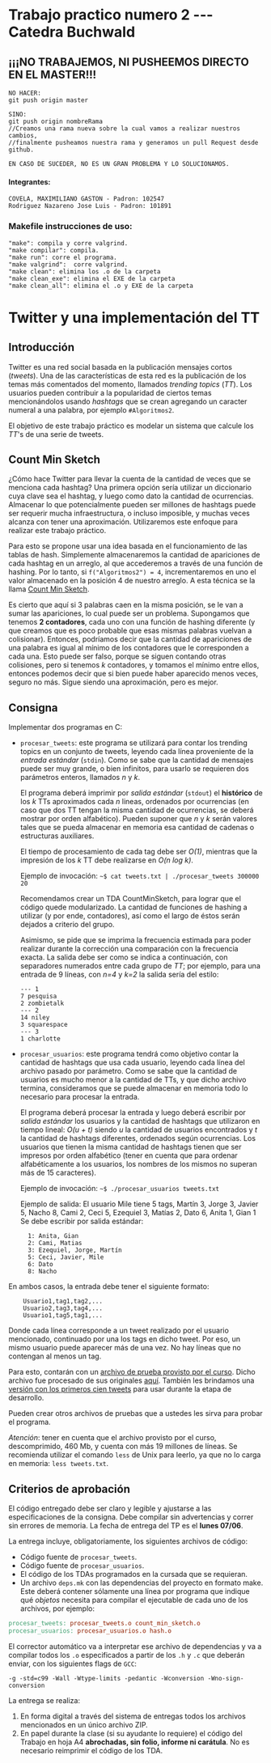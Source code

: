 # Trabajo practico numero 2 --- Catedra Buchwald 

## ¡¡¡NO TRABAJEMOS, NI PUSHEEMOS DIRECTO EN EL MASTER!!!
```
NO HACER:
git push origin master

SINO:
git push origin nombreRama
//Creamos una rama nueva sobre la cual vamos a realizar nuestros cambios,
//finalmente pusheamos nuestra rama y generamos un pull Request desde github.

EN CASO DE SUCEDER, NO ES UN GRAN PROBLEMA Y LO SOLUCIONAMOS.
```
#### Integrantes:
```
COVELA, MAXIMILIANO GASTON - Padron: 102547
Rodriguez Nazareno Jose Luis - Padron: 101891
```

### Makefile instrucciones de uso:
```
"make": compila y corre valgrind.                                
"make compilar": compila.                                        
"make run": corre el programa.                                   
"make valgrind":  corre valgrind.                                
"make clean": elimina los .o de la carpeta                       
"make clean_exe": elimina el EXE de la carpeta                    
"make clean_all": elimina el .o y EXE de la carpeta
```  

Twitter y una implementación del TT
===================================

Introducción
------------

Twitter es una red social basada en la publicación mensajes cortos (_tweets_). Una de las características de esta red 
es la publicación de los temas más comentados del momento, llamados _trending topics_ (_TT_). Los usuarios pueden 
contribuir a la popularidad de ciertos temas mencionándolos usando _hashtags_ que se crean agregando un caracter 
numeral a una palabra, por ejemplo `#Algoritmos2`.

El objetivo de este trabajo práctico es modelar un sistema que calcule los _TT_'s de una serie de tweets.

Count Min Sketch
----------------------

¿Cómo hace Twitter para llevar la cuenta de la cantidad de veces que se menciona cada hashtag?
Una primera opción sería utilizar un diccionario cuya clave sea el hashtag, y luego como dato la cantidad de ocurrencias. 
Almacenar lo que potencialmente pueden ser millones de hashtags puede ser requerir mucha infraestructura, o incluso 
imposible, y muchas veces alcanza con tener una aproximación. Utilizaremos este enfoque para realizar este trabajo práctico.

Para esto se propone usar una idea basada en el funcionamiento de las tablas de hash. Simplemente almacenaremos la 
cantidad de apariciones de cada hashtag en un arreglo, al que accederemos a través de una función de hashing. Por lo 
tanto, si `f("Algoritmos2") = 4`, incrementaremos en uno el valor almacenado en la posición 4 de nuestro arreglo. A esta
 técnica se la llama [Count Min Sketch](https://en.wikipedia.org/wiki/Count%E2%80%93min_sketch).

Es cierto que aquí si 3 palabras caen en la misma posición, se le van a sumar las apariciones, lo cual puede ser un 
problema. Supongamos que tenemos **2 contadores**, cada uno con una función de hashing diferente (y que creamos que es 
poco probable que esas mismas palabras vuelvan a colisionar). Entonces, podríamos decir que la cantidad de apariciones 
de una palabra es igual al mínimo de los contadores que le corresponden a cada una. Esto puede ser falso, porque se 
siguen contando otras colisiones, pero si tenemos _k_ contadores, y tomamos el mínimo entre ellos, entonces podemos 
decir que si bien puede haber aparecido menos veces, seguro no más. Sigue siendo una aproximación, pero es mejor.

Consigna
--------
Implementar dos programas en C:

- `procesar_tweets`: este programa se utilizará para contar los trending topics en un conjunto de tweets, leyendo cada
 línea proveniente de la *entrada estándar* (`stdin`). Como se sabe que la cantidad de mensajes puede ser muy grande,
  o bien infinitos, para usarlo se requieren dos parámetros enteros, llamados _n_ y _k_.

	El programa deberá imprimir por *salida estándar* (`stdout`) el **histórico** de los _k_ TTs aproximados cada
	 _n_ lineas, ordenados por ocurrencias (en caso que dos TT tengan la misma cantidad de ocurrencias, se deberá
	 mostrar por orden alfabético). Pueden suponer que _n_ y _k_ serán valores tales que se pueda almacenar
	  en memoria esa cantidad de cadenas o estructuras auxiliares.

	El tiempo de procesamiento de cada tag debe ser _O(1)_, mientras que la impresión de los _k_ TT debe realizarse
	 en _O(n log k)_.

	Ejemplo de invocación:
		`~$ cat tweets.txt | ./procesar_tweets 300000 20`

	Recomendamos crear un TDA CountMinSketch, para lograr que el código quede modularizado. La cantidad de funciones de 
	hashing a utilizar (y por ende, contadores), así como el largo de éstos serán dejados a criterio del grupo. 

    Asimismo, se pide que se imprima la frecuencia estimada para poder realizar
    durante la corrección una comparación con la frecuencia exacta. La salida debe ser como se indica a continuación, con separadores numerados entre cada grupo de _TT_; por ejemplo, para una entrada de 9 líneas, con _n=4_ y _k=2_ la salida sería del estilo:

    ```
    --- 1
    7 pesquisa
    2 zombietalk
    --- 2
    14 niley
    3 squarespace
    --- 3
    1 charlotte
    ```


- `procesar_usuarios`: este programa tendrá como objetivo contar la cantidad de hashtags que usa cada usuario, leyendo 
cada línea del archivo pasado por parámetro. Como se sabe que la cantidad de usuarios es mucho menor a la cantidad de 
TTs, y que dicho archivo termina, consideramos que se puede almacenar en memoria todo lo necesario para procesar la entrada.

	El programa deberá procesar la entrada y luego deberá escribir por *salida estándar* los usuarios y la cantidad de 
	hashtags que utilizaron en tiempo lineal: _O(u + t)_ siendo _u_ la cantidad de usuarios encontrados y _t_ la 
	cantidad de hashtags diferentes, ordenados según ocurrencias. Los usuarios que tienen la misma cantidad de 
	hashtags tienen que ser impresos por orden alfabético (tener en cuenta que para ordenar alfabéticamente a los 
	usuarios, los nombres de los mismos no superan más de 15 caracteres).

	Ejemplo de invocación:
		`~$ ./procesar_usuarios tweets.txt`

	Ejemplo de salida:
	El usuario Mile tiene 5 tags, Martín 3, Jorge 3, Javier 5, Nacho 8, Cami 2, Ceci 5, Ezequiel 3, Matías 2, Dato 6, Anita 1, Gian 1
	Se debe escribir por salida estándar:

		1: Anita, Gian
		2: Cami, Matias
		3: Ezequiel, Jorge, Martín
		5: Ceci, Javier, Mile
		6: Dato
		8: Nacho


En ambos casos, la entrada debe tener el siguiente formato:

		Usuario1,tag1,tag2,...
		Usuario2,tag3,tag4,...
		Usuario1,tag5,tag1,...


Donde cada línea corresponde a un tweet realizado por el usuario mencionado, continuado por una los tags en dicho 
tweet. Por eso, un mismo usuario puede aparecer más de una vez. No hay líneas que no contengan al menos un tag.

Para esto, contarán con un [archivo de prueba provisto por el curso](https://drive.google.com/file/d/0B_oxuLrlET2hU1ZYbDJ2LXY1Z2s/view?usp=sharing). 
Dicho archivo fue procesado de sus originales [aquí](https://snap.stanford.edu/data/twitter7.html). También les 
brindamos una [versión con los primeros cien tweets](https://drive.google.com/file/d/0B0x0VPz_v-f_RlZydHY4LVNsSFk/view?usp=sharing) 
para usar durante la etapa de desarrollo.

Pueden crear otros archivos de pruebas que a ustedes les sirva para probar el programa.

*Atención*: tener en cuenta que el archivo provisto por el curso, descomprimido, 460 Mb, y cuenta con más 19 millones 
de líneas. Se recomienda utilizar el comando `less` de Unix para leerlo, ya que no lo carga en memoria: `less tweets.txt`.

Criterios de aprobación
-----------------------
El código entregado debe ser claro y legible y ajustarse a las especificaciones de la consigna. Debe compilar sin 
advertencias y correr sin errores de memoria. La fecha de entrega del TP es el **lunes 07/06**.

La entrega incluye, obligatoriamente, los siguientes archivos de código:

- Código fuente de `procesar_tweets`.
- Código fuente de `procesar_usuarios`.
- El código de los TDAs programados en la cursada que se requieran.
- Un archivo `deps.mk` con las dependencias del proyecto en formato make. Este
deberá contener sólamente una línea por programa que indique qué _objetos_ necesita para
compilar el ejecutable de cada uno de los archivos, por ejemplo:

``` makefile
procesar_tweets: procesar_tweets.o count_min_sketch.o
procesar_usuarios: procesar_usuarios.o hash.o
```

El corrector automático va a interpretar ese archivo de dependencias y va a
compilar todos los `.o` especificados a partir de los `.h` y `.c` que deberán
enviar, con los siguientes flags de `GCC`:

```
-g -std=c99 -Wall -Wtype-limits -pedantic -Wconversion -Wno-sign-conversion
```

La entrega se realiza:

1. En forma digital a través del sistema de entregas
todos los archivos mencionados en un único archivo ZIP.
2. En papel durante la clase (si su ayudante lo requiere) el código del Trabajo
en hoja A4 **abrochadas, sin folio, informe ni carátula**. No es necesario 
reimprimir el código de los TDA.

